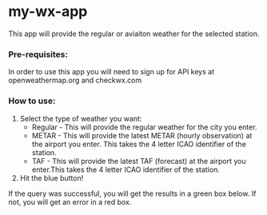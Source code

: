 # my-wx-app
This app will provide the regular or aviaiton weather for the selected station.

### Pre-requisites:
In order to use this app you will need to sign up for API keys at openweathermap.org and checkwx.com

### How to use:
1. Select the type of weather you want:
   - Regular - This will provide the regular weather for the city you enter.
   - METAR - This will provide the latest METAR (hourly observation) at the airport you enter. This takes the 4 letter ICAO identifier of the station.
   - TAF - This will provide the latest TAF (forecast) at the airport you enter.This takes the 4 letter ICAO identifier of the station.
2. Hit the blue button!

If the query was successful, you will get the results in a green box below. If not, you will get an error in a red box.
